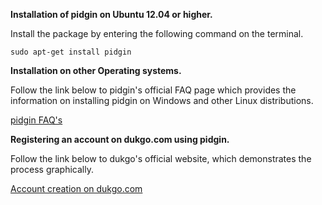 

 **Installation of pidgin on Ubuntu 12.04 or higher.**
 
Install the package by entering the following command on the terminal.

 ```sudo apt-get install pidgin ```

 **Installation on other Operating systems.**

 Follow the link below to pidgin's official FAQ page which provides the information on
 installing pidgin on Windows and other Linux distributions.

[pidgin FAQ's](https://developer.pidgin.im/wiki/Installing%20Pidgin#Whyaretherenopackages.deb.rpmformysystem)

 **Registering an account on dukgo.com using pidgin.**

 Follow the link below to dukgo's official website, which demonstrates 
 the process graphically.

[Account creation on dukgo.com](https://duck.co/blog/using-pidgin-with-xmpp-jabber)
